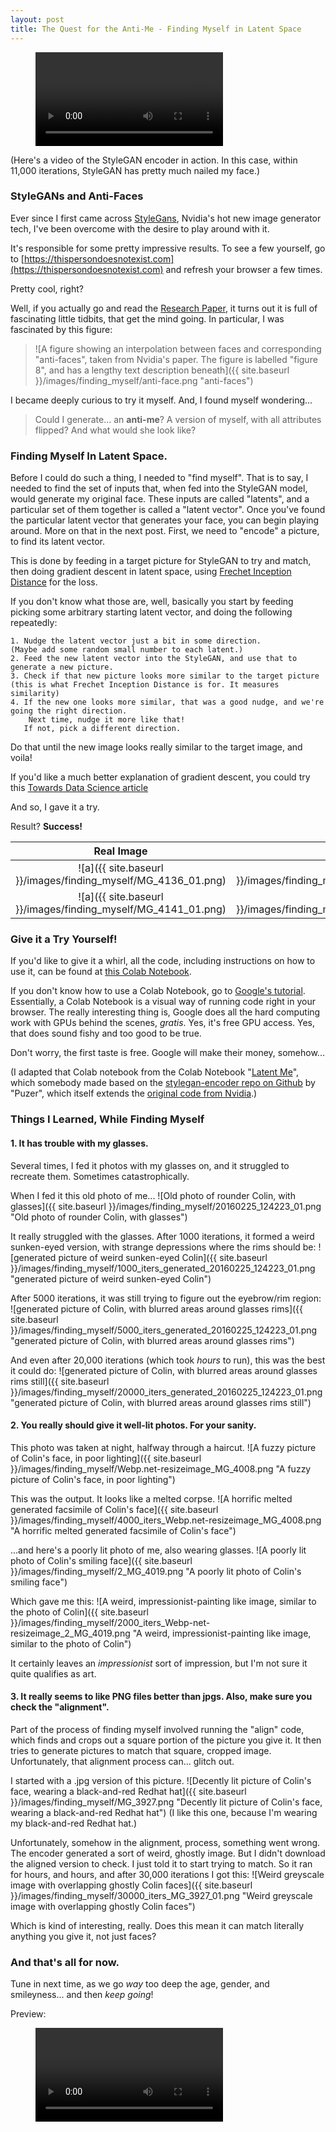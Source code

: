 ```yaml
---
layout: post
title: The Quest for the Anti-Me - Finding Myself in Latent Space
---
```


<figure>
  <video src="{{ site.baseurl }}/images/finding_myself/11k_iterations_256x256_200ms_MG_4136_spedup.mp4" controls autoplay/>
</figure>

(Here's a video of the StyleGAN encoder in action. In this case, within 11,000 iterations, StyleGAN has pretty much nailed my face.)

### StyleGANs and Anti-Faces
Ever since I first came across [StyleGans](https://arxiv.org/abs/1812.04948), Nvidia's hot new image generator tech, I've been overcome with the desire to play around with it. 

It's responsible for some pretty impressive results. To see a few yourself, go to [https://thispersondoesnotexist.com](https://thispersondoesnotexist.com) and refresh your browser a few times. 

Pretty cool, right? 

Well, if you actually go and read the [Research Paper](https://arxiv.org/pdf/1812.04948.pdf), it turns out it is full of fascinating little tidbits, that get the mind going. In particular, I was fascinated by this figure: 

> ![A figure showing an interpolation between faces and corresponding "anti-faces", taken from Nvidia's paper. The figure is labelled "figure 8", and has a lengthy text description beneath]({{ site.baseurl }}/images/finding_myself/anti-face.png  "anti-faces")

I became deeply curious to try it myself. And, I found myself wondering... 

> Could I generate... an **anti-me**? A version of myself, with all attributes flipped? And what would she look like?

### Finding Myself In Latent Space.

Before I could do such a thing, I needed to "find myself". That is to say, I needed to find the set of inputs that, when fed into the StyleGAN model, would generate my original face. These inputs are called "latents", and a particular set of them together is called a "latent vector". Once you've found the particular latent vector that generates your face, you can begin playing around. More on that in the next post. First, we need to "encode" a picture, to find its latent vector.

This is done by feeding in a target picture for StyleGAN to try and match, then doing gradient descent in latent space, using [Frechet Inception Distance](https://nealjean.com/ml/frechet-inception-distance/) for the loss. 

If you don't know what those are, well, basically you start by feeding picking some arbitrary starting latent vector, and doing the following repeatedly:

```
1. Nudge the latent vector just a bit in some direction. 
(Maybe add some random small number to each latent.)
2. Feed the new latent vector into the StyleGAN, and use that to generate a new picture. 
3. Check if that new picture looks more similar to the target picture 
(this is what Frechet Inception Distance is for. It measures similarity)
4. If the new one looks more similar, that was a good nudge, and we're going the right direction. 
    Next time, nudge it more like that!
   If not, pick a different direction.
```

Do that until the new image looks really similar to the target image, and voila!

If you'd like a much better explanation of gradient descent, you could try this [Towards Data Science article](https://towardsdatascience.com/gradient-descent-in-a-nutshell-eaf8c18212f0)

And so, I gave it a try. 

Result? **Success!**


Real Image                 |  Generated Image
:-------------------------:|:-------------------------:
![a]({{ site.baseurl }}/images/finding_myself/MG_4136_01.png)  |  ![a]({{ site.baseurl }}/images/finding_myself/00057000_iterations__MG_4136_01.png)
![a]({{ site.baseurl }}/images/finding_myself/MG_4141_01.png)  |  ![a]({{ site.baseurl }}/images/finding_myself/00013000_iterations__MG_4141_01.png)


### Give it a Try Yourself!

If you'd like to give it a whirl, all the code, including instructions on how to use it, can be found at [this Colab Notebook](https://github.com/cdleong/stylegan-encoder/blob/master/Latent_Me.ipynb). 

If you don't know how to use a Colab Notebook, go to [Google's tutorial](https://colab.research.google.com). Essentially, a Colab Notebook is a visual way of running code right in your browser. The really interesting thing is, Google does all the hard computing work with GPUs behind the scenes, _gratis_. Yes, it's free GPU access. Yes, that does sound fishy and too good to be true. 

Don't worry, the first taste is free. Google will make their money, somehow...

(I adapted that Colab notebook from the Colab Notebook "[Latent Me](https://colab.research.google.com/drive/139OhnW0O_3-4IrnUCXRkO9nJn38qcdsi)", which somebody made based on the [stylegan-encoder repo on Github](https://github.com/Puzer/stylegan-encoder) by "Puzer", which itself extends the [original code from Nvidia](https://github.com/NVlabs/stylegan).)

### Things I Learned, While Finding Myself

#### 1. It has trouble with my glasses. 

Several times, I fed it photos with my glasses on, and it struggled to recreate them. Sometimes catastrophically.



When I fed it this old photo of me...
![Old photo of rounder Colin, with glasses]({{ site.baseurl }}/images/finding_myself/20160225_124223_01.png  "Old photo of rounder Colin, with glasses")

It really struggled with the glasses. After 1000 iterations, it formed a weird sunken-eyed version, with strange depressions where the rims should be:
![generated picture of weird sunken-eyed Colin]({{ site.baseurl }}/images/finding_myself/1000_iters_generated_20160225_124223_01.png  "generated picture of weird sunken-eyed Colin")

After 5000 iterations, it was still trying to figure out the eyebrow/rim region:
![generated picture of Colin, with blurred areas around glasses rims]({{ site.baseurl }}/images/finding_myself/5000_iters_generated_20160225_124223_01.png  "generated picture of Colin, with blurred areas around glasses rims")

And even after 20,000 iterations (which took _hours_ to run), this was the best it could do:
![generated picture of Colin, with blurred areas around glasses rims still]({{ site.baseurl }}/images/finding_myself/20000_iters_generated_20160225_124223_01.png  "generated picture of Colin, with blurred areas around glasses rims still")

#### 2. You really should give it well-lit photos. For your sanity.

This photo was taken at night, halfway through a haircut.
![A fuzzy picture of Colin's face, in poor lighting]({{ site.baseurl }}/images/finding_myself/Webp.net-resizeimage_MG_4008.png  "A fuzzy picture of Colin's face, in poor lighting")

This was the output. It looks like a melted corpse.
![A horrific melted generated facsimile of Colin's face]({{ site.baseurl }}/images/finding_myself/4000_iters_Webp.net-resizeimage_MG_4008.png  "A horrific melted generated facsimile of Colin's face")


...and here's a poorly lit photo of me, also wearing glasses.
![A poorly lit photo of Colin's smiling face]({{ site.baseurl }}/images/finding_myself/2_MG_4019.png  "A poorly lit photo of Colin's smiling face")

Which gave me this:
![A weird, impressionist-painting like image, similar to the photo of Colin]({{ site.baseurl }}/images/finding_myself/2000_iters_Webp-net-resizeimage_2_MG_4019.png  "A weird, impressionist-painting like image, similar to the photo of Colin")

It certainly leaves an _impressionist_ sort of impression, but I'm not sure it quite qualifies as art.



#### 3. It really seems to like PNG files better than jpgs. Also, make sure you check the "alignment".

Part of the process of finding myself involved running the "align" code, which finds and crops out a square portion of the picture you give it. It then tries to generate pictures to match that square, cropped image. Unfortunately, that alignment process can... glitch out. 

I started with a .jpg version of this picture. 
![Decently lit picture of Colin's face, wearing a black-and-red Redhat hat]({{ site.baseurl }}/images/finding_myself/MG_3927.png  "Decently lit picture of Colin's face, wearing a black-and-red Redhat hat")
(I like this one, because I'm wearing my black-and-red Redhat hat.)

Unfortunately, somehow in the alignment, process, something went wrong. The encoder generated a sort of weird, ghostly image. But I didn't download the aligned version to check. I just told it to start trying to match. So it ran for hours, and hours, and after 30,000 iterations I got this: 
![Weird greyscale image with overlapping ghostly Colin faces]({{ site.baseurl }}/images/finding_myself/30000_iters_MG_3927_01.png  "Weird greyscale image with overlapping ghostly Colin faces")

Which is kind of interesting, really. Does this mean it can match literally anything you give it, not just faces?

### And that's all for now.

Tune in next time, as we go _way_ too deep the age, gender, and smileyness... and then _keep going_!

Preview:
<figure>
  <video src="{{ site.baseurl }}/images/finding_myself/MG_4141_old.mp4" controls autoplay/>
</figure>
